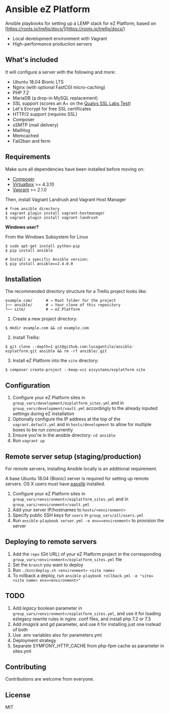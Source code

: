# Ansible eZ Platform
Ansible playbooks for setting up a LEMP stack for eZ Platform, based on [https://roots.io/trellis/docs/](https://roots.io/trellis/docs/)

- Local development environment with Vagrant
- High-performance production servers

## What's included

It will configure a server with the following and more:

* Ubuntu 18.04 Bionic LTS
* Nginx (with optional FastCGI micro-caching)
* PHP 7.2
* MariaDB (a drop-in MySQL replacement)
* SSL support (scores an A+ on the [Qualys SSL Labs Test](https://www.ssllabs.com/ssltest/))
* Let's Encrypt for free SSL certificates
* HTTP/2 support (requires SSL)
* Composer
* sSMTP (mail delivery)
* MailHog
* Memcached
* Fail2ban and ferm

## Requirements

Make sure all dependencies have been installed before moving on:

* [Composer](https://getcomposer.org/doc/00-intro.md#installation-linux-unix-osx)
* [Virtualbox](https://www.virtualbox.org/wiki/Downloads) >= 4.3.10
* [Vagrant](https://www.vagrantup.com/downloads.html) >= 2.1.0

Then, install Vagrant Landrush and Vagrant Host Manager

```shell
# from ansible directory
$ vagrant plugin install vagrant-hostmanager
$ vagrant plugin install vagrant-landrush
```

**Windows user?**

From the Windows Subsystem for Linux
```shell
$ sudo apt-get install python-pip
$ pip install ansible

# Install a specific Ansible version:
$ pip install ansible==2.4.0.0
```

## Installation

The recommended directory structure for a Trellis project looks like:

```shell
example.com/      # → Root folder for the project
├── ansible/      # → Your clone of this repository
└── site/         # → eZ Platform
```

1. Create a new project directory:
```plain
$ mkdir example.com && cd example.com
```
2. Install Trellis:
```plain
$ git clone --depth=1 git@github.com:lucagentile/ansible-ezplatform.git ansible && rm -rf ansible/.git
```
3. Install eZ Platform into the `site` directory:
```plain
$ composer create-project --keep-vcs ezsystems/ezplatform site 
```

## Configuration
1. Configure your eZ Platform sites in `group_vars/development/ezplatform_sites.yml` 
and in `group_vars/development/vault.yml` accordingly to the already inputed settings during eZ installation
2. Optionally configure the IP address at the top of the `vagrant.default.yml` and in `hosts/development`
to allow for multiple boxes to be run concurrently
3. Ensure you're in the ansible directory: `cd ansible`
4. Run `vagrant up`

## Remote server setup (staging/production)

For remote servers, installing Ansible locally is an additional requirement.

A base Ubuntu 18.04 (Bionic) server is required for setting up remote servers. OS X users must have [passlib](http://pythonhosted.org/passlib/install.html#installation-instructions) installed.

1. Configure your eZ Platform sites in `group_vars/<environment>/ezplatform_sites.yml` and in `group_vars/<environment>/vault.yml`
2. Add your server IP/hostnames to `hosts/<environment>`
3. Specify public SSH keys for `users` in `group_vars/all/users.yml`
4. Run `ansible-playbook server.yml -e env=<environment>` to provision the server

## Deploying to remote servers

1. Add the `repo` (Git URL) of your eZ Platform project in the corresponding `group_vars/<environment>/ezplatform_sites.yml` file
2. Set the `branch` you want to deploy
3. Run `./bin/deploy.sh <environment> <site name>`
4. To rollback a deploy, run `ansible-playbook rollback.yml -e "site=<site name> env=<environment>"`

## TODO
1. Add *legacy* boolean parameter in `group_vars/<environment>/ezplatform_sites.yml`,
and use it for loading ezlegacy rewrite rules in nginx .conf files, and install php 7.2 or 7.3
2. Add *imagick* and *gd* parameter, and use it for installing just one instead of both
3. Use .env variables also for parameters.yml
4. Deployment strategy
5. Separate SYMFONY_HTTP_CACHE from php-fpm cache as parameter in sites.yml

## Contributing

Contributions are welcome from everyone.

## License
MIT
